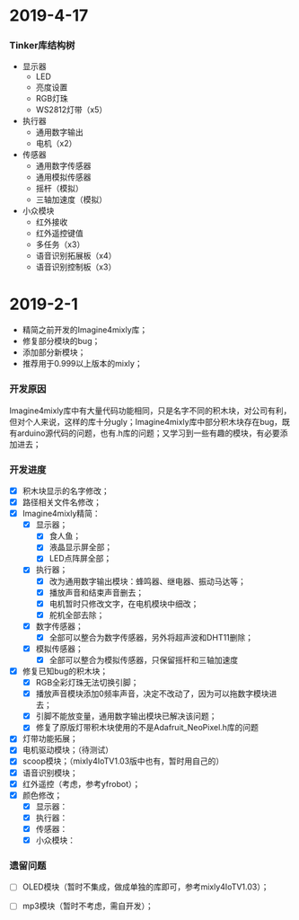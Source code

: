 # 2019-4-17

### Tinker库结构树

- 显示器
  - LED
  - 亮度设置
  - RGB灯珠
  - WS2812灯带（x5）
- 执行器
  - 通用数字输出
  - 电机（x2）
- 传感器
  - 通用数字传感器
  - 通用模拟传感器
  - 摇杆（模拟）
  - 三轴加速度（模拟）
- 小众模块
  - 红外接收
  - 红外遥控键值
  - 多任务（x3）
  - 语音识别拓展板（x4）
  - 语音识别控制板（x3）

# 2019-2-1

- 精简之前开发的Imagine4mixly库；
- 修复部分模块的bug；
- 添加部分新模块；
- 推荐用于0.999以上版本的mixly；

### 开发原因

Imagine4mixly库中有大量代码功能相同，只是名字不同的积木块，对公司有利，但对个人来说，这样的库十分ugly；Imagine4mixly库中部分积木块存在bug，既有arduino源代码的问题，也有.h库的问题；又学习到一些有趣的模块，有必要添加进去；

### 开发进度

- [x] 积木块显示的名字修改；
- [x] 路径相关文件名修改；
- [x] Imagine4mixly精简：
  - [x] 显示器；
    - [x] 食人鱼；
    - [x] 液晶显示屏全部；
    - [x] LED点阵屏全部；
  - [x] 执行器；
    - [x] 改为通用数字输出模块：蜂鸣器、继电器、振动马达等；
    - [x] 播放声音和结束声音删去；
    - [x] 电机暂时只修改文字，在电机模块中细改；
    - [x] 舵机全部去除；
  - [x] 数字传感器；
    - [x] 全部可以整合为数字传感器，另外将超声波和DHT11删除；
  - [x] 模拟传感器；
    - [x] 全部可以整合为模拟传感器，只保留摇杆和三轴加速度
- [x] 修复已知bug的积木块；
  - [x] RGB全彩灯珠无法切换引脚；
  - [x] 播放声音模块添加0频率声音，决定不改动了，因为可以拖数字模块进去；
  - [x] 引脚不能放变量，通用数字输出模块已解决该问题；
  - [x] 修复了原版灯带积木块使用的不是Adafruit_NeoPixel.h库的问题
- [x] 灯带功能拓展；
- [x] 电机驱动模块；（待测试）
- [x] scoop模块；（mixly4IoTV1.03版中也有，暂时用自己的）
- [x] 语音识别模块；
- [x] 红外遥控（考虑，参考yfrobot）；
- [x] 颜色修改；
  - [x] 显示器：
  - [x] 执行器：
  - [x] 传感器：
  - [x] 小众模块：

### 遗留问题

- [ ] OLED模块（暂时不集成，做成单独的库即可，参考mixly4IoTV1.03）；
- [ ] mp3模块（暂时不考虑，需自开发）；















